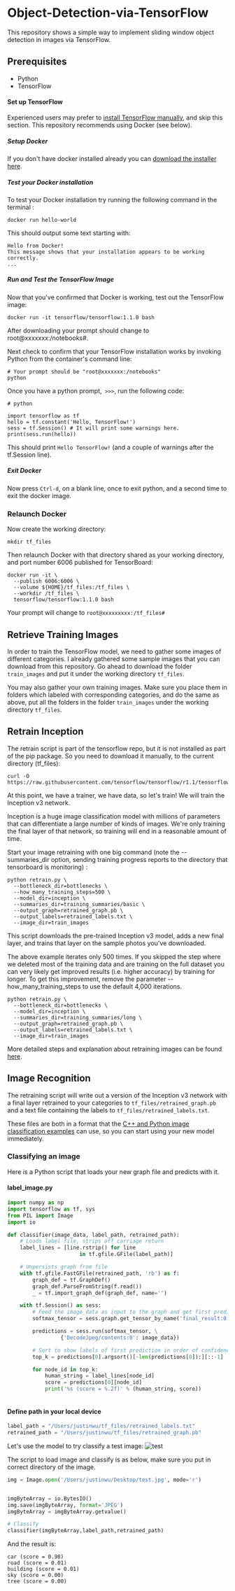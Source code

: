 # Object-Detection-via-TensorFlow
This repository shows a simple way to implement sliding window object detection in images via TensorFlow. 

## Prerequisites
* Python
* TensorFlow

#### Set up TensorFlow

Experienced users may prefer to [install TensorFlow manually](https://www.tensorflow.org/install/), and skip this section.
This repository recommends using Docker (see below).

##### Setup Docker

If you don't have docker installed already you can [download the installer here](https://www.docker.com/community-edition).

##### Test your Docker installation
To test your Docker installation try running the following command in the terminal :
```
docker run hello-world
```
This should output some text starting with:
```
Hello from Docker!
This message shows that your installation appears to be working correctly.
...
```
##### Run and Test the TensorFlow Image
Now that you've confirmed that Docker is working, test out the TensorFlow image:
```
docker run -it tensorflow/tensorflow:1.1.0 bash
```
After downloading your prompt should change to root@xxxxxxx:/notebooks#.

Next check to confirm that your TensorFlow installation works by invoking Python from the container's command line:
```
# Your prompt should be "root@xxxxxxx:/notebooks" 
python
```
Once you have a python prompt,``` >>>```, run the following code:
```
# python

import tensorflow as tf
hello = tf.constant('Hello, TensorFlow!')
sess = tf.Session() # It will print some warnings here.
print(sess.run(hello))
```
This should print ```Hello TensorFlow!``` (and a couple of warnings after the tf.Session line).

##### Exit Docker
Now press ```Ctrl-d```, on a blank line, once to exit python, and a second time to exit the docker image.

### Relaunch Docker

Now create the working directory:
```
mkdir tf_files
```
Then relaunch Docker with that directory shared as your working directory, and port number 6006 published for TensorBoard:
```
docker run -it \
  --publish 6006:6006 \
  --volume ${HOME}/tf_files:/tf_files \
  --workdir /tf_files \
  tensorflow/tensorflow:1.1.0 bash
```
Your prompt will change to ```root@xxxxxxxxx:/tf_files#```

## Retrieve Training Images
In order to train the TensorFlow model, we need to gather some images of different categories. I already gathered some sample images that you can download from this repository. Go ahead to download the folder ```train_images``` and put it under the working directory ```tf_files```. 

You may also gather your own training images. Make sure you place them in folders which labeled with corresponding categories, and do the same as above, put all the folders in the folder ```train_images``` under the working directory ```tf_files```.

## Retrain Inception

The retrain script is part of the tensorflow repo, but it is not installed as part of the pip package. So you need to download it manually, to the current directory (tf_files):
```
curl -O https://raw.githubusercontent.com/tensorflow/tensorflow/r1.1/tensorflow/examples/image_retraining/retrain.py
```
At this point, we have a trainer, we have data, so let's train! We will train the Inception v3 network.

Inception is a huge image classification model with millions of parameters that can differentiate a large number of kinds of images. We're only training the final layer of that network, so training will end in a reasonable amount of time.

Start your image retraining with one big command (note the --summaries_dir option, sending training progress reports to the directory that tensorboard is monitoring) :
```
python retrain.py \
  --bottleneck_dir=bottlenecks \
  --how_many_training_steps=500 \
  --model_dir=inception \
  --summaries_dir=training_summaries/basic \
  --output_graph=retrained_graph.pb \
  --output_labels=retrained_labels.txt \
  --image_dir=train_images
```

This script downloads the pre-trained Inception v3 model, adds a new final layer, and trains that layer on the sample photos you've downloaded.

The above example iterates only 500 times. If you skipped the step where we deleted most of the training data and are training on the full dataset you can very likely get improved results (i.e. higher accuracy) by training for longer. To get this improvement, remove the parameter --how_many_training_steps to use the default 4,000 iterations.

```
python retrain.py \
  --bottleneck_dir=bottlenecks \
  --model_dir=inception \
  --summaries_dir=training_summaries/long \
  --output_graph=retrained_graph.pb \
  --output_labels=retrained_labels.txt \
  --image_dir=train_images
```
More detailed steps and explanation about retraining images can be found [here](https://www.tensorflow.org/tutorials/image_retraining).

## Image Recognition
The retraining script will write out a version of the Inception v3 network with a final layer retrained to your categories to ```tf_files/retrained_graph.pb``` and a text file containing the labels to ```tf_files/retrained_labels.txt```.

These files are both in a format that the [C++ and Python image classification examples](https://www.tensorflow.org/versions/master/tutorials/image_recognition/index.html) can use, so you can start using your new model immediately.

### Classifying an image
Here is a Python script that loads your new graph file and predicts with it.

#### label_image.py
```python
import numpy as np
import tensorflow as tf, sys
from PIL import Image
import io

def classifier(image_data, label_path, retrained_path):
    # Loads label file, strips off carriage return
    label_lines = [line.rstrip() for line 
                       in tf.gfile.GFile(label_path)]

    # Unpersists graph from file
    with tf.gfile.FastGFile(retrained_path, 'rb') as f:
        graph_def = tf.GraphDef()
        graph_def.ParseFromString(f.read())
        _ = tf.import_graph_def(graph_def, name='')

    with tf.Session() as sess:
        # Feed the image_data as input to the graph and get first prediction
        softmax_tensor = sess.graph.get_tensor_by_name('final_result:0')

        predictions = sess.run(softmax_tensor, \
                 {'DecodeJpeg/contents:0': image_data})

        # Sort to show labels of first prediction in order of confidence
        top_k = predictions[0].argsort()[-len(predictions[0]):][::-1]

        for node_id in top_k:
            human_string = label_lines[node_id]
            score = predictions[0][node_id]
            print('%s (score = %.2f)' % (human_string, score))
            
```
#### Define path in your local device
```python
label_path = "/Users/justinwu/tf_files/retrained_labels.txt"
retrained_path = "/Users/justinwu/tf_files/retrained_graph.pb"
```

Let's use the model to try classify a test image:
![test](images/test.jpg)

The script to load image and classify is as below, make sure you put in correct directory of the image.
```python
img = Image.open('/Users/justinwu/Desktop/test.jpg', mode='r')


imgByteArray = io.BytesIO()
img.save(imgByteArray, format='JPEG')
imgByteArray = imgByteArray.getvalue()

# Classify
classifier(imgByteArray,label_path,retrained_path)
```
And the result is:
```
car (score = 0.98)
road (score = 0.01)
building (score = 0.01)
sky (score = 0.00)
tree (score = 0.00)
```
